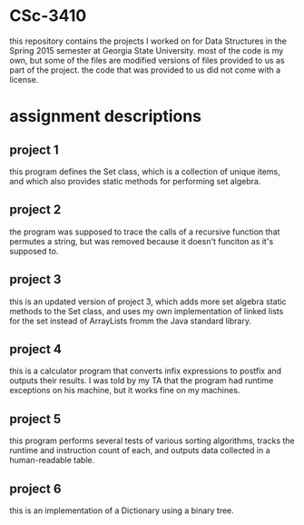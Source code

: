 # CSc-3410
this repository contains the projects I worked on for Data Structures in the Spring 2015 semester at Georgia State University. most of the code is my own, but some of the files are modified versions of files provided to us as part of the project. the code that was provided to us did not come with a license.

# assignment descriptions
## project 1
this program defines the Set class, which is a collection of unique items, and which also provides static methods for performing set algebra.

## project 2
the program was supposed to trace the calls of a recursive function that permutes a string, but was removed because it doesn't funciton as it's supposed to.

## project 3
this is an updated version of project 3, which adds more set algebra static methods to the Set class, and uses my own implementation of linked lists for the set instead of ArrayLists fromm the Java standard library.

## project 4
this is a calculator program that converts infix expressions to postfix and outputs their results. I was told by my TA that the program had runtime exceptions on his machine, but it works fine on my machines.

## project 5
this program performs several tests of various sorting algorithms, tracks the runtime and instruction count of each, and outputs data collected in a human-readable table.

## project 6
this is an implementation of a Dictionary using a binary tree.
